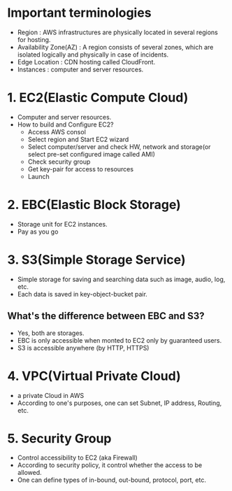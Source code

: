 # Important terminologies 
- Region : AWS infrastructures are physically located in several regions for hosting. 
- Availability Zone(AZ) : A region consists of several zones, which are isolated logically and physically in case of incidents. 
- Edge Location : CDN hosting called CloudFront. 
- Instances : computer and server resources. 

# 1. EC2(Elastic Compute Cloud)
- Computer and server resources. 
- How to build and Configure EC2? 
    - Access AWS consol 
    - Select region and Start EC2 wizard 
    - Select computer/server and check HW, network and storage(or select pre-set configured image called AMI) 
    - Check security group 
    - Get key-pair for access to resources
    - Launch

# 2. EBC(Elastic Block Storage)
- Storage unit for EC2 instances. 
- Pay as you go

# 3. S3(Simple Storage Service) 
- Simple storage for saving and searching data such as image, audio, log, etc.
- Each data is saved in key-object-bucket pair. 

## What's the difference between EBC and S3? 
- Yes, both are storages. 
- EBC is only accessible when monted to EC2 only by guaranteed users. 
- S3 is accessible anywhere (by HTTP, HTTPS) 

# 4. VPC(Virtual Private Cloud) 
- a private Cloud in AWS
- According to one's purposes, one can set Subnet, IP address, Routing, etc. 

# 5. Security Group 
- Control accessibility to EC2 (aka Firewall) 
- According to security policy, it control whether the access to be allowed. 
- One can define types of in-bound, out-bound, protocol, port, etc. 
